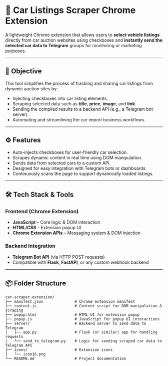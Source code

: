 # 🚗 Car Listings Scraper Chrome Extension

A lightweight Chrome extension that allows users to **select vehicle listings** directly from car auction websites using checkboxes and **instantly send the selected car data to Telegram** groups for monitoring or marketing purposes.

---

## 🎯 Objective

This tool simplifies the process of tracking and sharing car listings from dynamic auction sites by:

- Injecting checkboxes into car listing elements.
- Scraping selected data such as **title**, **price**, **image**, and **link**.
- Sending the compiled results to a backend API (e.g., a Telegram bot server).
- Automating and streamlining the car import business workflows.

---

## ⚙️ Features

-  Auto-injects checkboxes for user-friendly car selection.
-  Scrapes dynamic content in real time using DOM manipulation.
-  Sends data from selected cars to a custom API.
-  Designed for easy integration with Telegram bots or dashboards.
-  Continuously scans the page to support dynamically loaded listings.

---

## 🛠️ Tech Stack & Tools

###  Frontend (Chrome Extension)
- **JavaScript** – Core logic & DOM interaction
- **HTML/CSS** – Extension popup UI
- **Chrome Extension APIs** – Messaging system & DOM injection

###  Backend Integration
- **Telegram Bot API** (via HTTP POST requests)
- Compatible with **Flask**, **FastAPI**, or any custom webhook backend

---

## 📦 Folder Structure
```
car-scraper-extension/
├── manifest.json              # Chrome extension manifest
├── content.js                 # Content script for DOM manipulation & scraping
├── popup.html                 # HTML UI for extension popup
├── popup.js                   # JavaScript for popup UI interactions
├── server/                    # Backend server to send data to Telegram
│   ├── app.py                 # Flask (or similar) app for handling requests
│   └── send_to_telegram.py    # Logic for sending scraped car data to Telegram API
├── icons/                     # Extension icons
│   └── icon16.png
└── README.md                  # Project documentation
```

